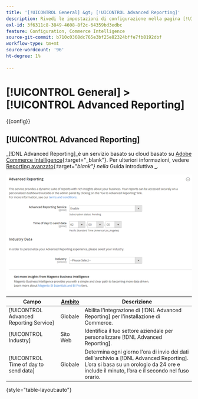 ```yaml
---
title: '[!UICONTROL General] &gt; [!UICONTROL Advanced Reporting]'
description: Rivedi le impostazioni di configurazione nella pagina [!UICONTROL General] &gt; [!UICONTROL Advanced Reporting] dell'amministratore di Commerce.
exl-id: 3f6311c8-3849-4608-8f2c-64359bd3edbc
feature: Configuration, Commerce Intelligence
source-git-commit: b710c0368dc765e3bf25e82324bffe7fb8192dbf
workflow-type: tm+mt
source-wordcount: '96'
ht-degree: 1%

---
```


# [!UICONTROL General] > [!UICONTROL Advanced Reporting]

{{config}}

## [!UICONTROL Advanced Reporting]

_[!DNL Advanced Reporting]_è un servizio basato su cloud basato su [Adobe Commerce Intelligence][1]{:target=&quot;_blank&quot;}. Per ulteriori informazioni, vedere [Reporting avanzato][2]{:target=&quot;_blank&quot;} nella_ Guida introduttiva _.

![Generazione avanzata di rapporti](./assets/advanced-reporting.png)<!-- zoom -->

<!-- [Advanced Reporting](https://docs.magento.com/user-guide/reports/advanced-reporting.html) -->

| Campo | [Ambito](../../getting-started/websites-stores-views.md#scope-settings) | Descrizione |
|--- |--- |--- |
| [!UICONTROL Advanced Reporting Service] | Globale | Abilita l&#39;integrazione di [!DNL Advanced Reporting] per l&#39;installazione di Commerce. |
| [!UICONTROL Industry] | Sito Web | Identifica il tuo settore aziendale per personalizzare [!DNL Advanced Reporting]. |
| [!UICONTROL Time of day to send data] | Globale | Determina ogni giorno l&#39;ora di invio dei dati dell&#39;archivio a [!DNL Advanced Reporting]. L’ora si basa su un orologio da 24 ore e include il minuto, l’ora e il secondo nel fuso orario. |

{style="table-layout:auto"}

[1]: https://experienceleague.adobe.com/docs/commerce-business-intelligence/mbi/getting-started.html
[2]: https://experienceleague.adobe.com/docs/commerce-admin/start/reporting/business-intelligence.html#advanced-reporting
